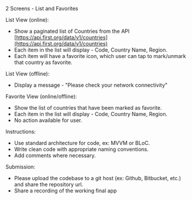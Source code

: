 2 Screens - List and Favorites

List View (online):

- Show a paginated list of Countries from the API [https://api.first.org/data/v1/countries](https://api.first.org/data/v1/countries)
- Each item in the list will display - Code, Country Name, Region.
- Each item will have a favorite icon, which user can tap to mark/unmark that country as favorite.

List View (offline):

- Display a message - "Please check your network connectivity"

Favorite View (online/offline):

- Show the list of countries that have been marked as favorite.
- Each item in the list will display - Code, Country Name, Region.
- No action available for user.

Instructions:

- Use standard architecture for code, ex: MVVM or BLoC.
- Write clean code with appropriate naming conventions.
- Add comments where necessary.

Submission:

- Please upload the codebase to a git host (ex: Github, Bitbucket, etc.) and share the repository url.
- Share a recording of the working final app

